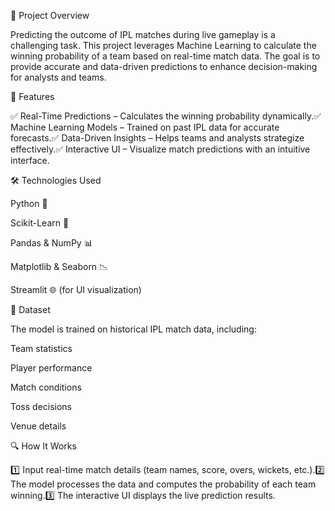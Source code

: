 📌 Project Overview

Predicting the outcome of IPL matches during live gameplay is a challenging task. This project leverages Machine Learning to calculate the winning probability of a team based on real-time match data. The goal is to provide accurate and data-driven predictions to enhance decision-making for analysts and teams.

🚀 Features

✅ Real-Time Predictions – Calculates the winning probability dynamically.✅ Machine Learning Models – Trained on past IPL data for accurate forecasts.✅ Data-Driven Insights – Helps teams and analysts strategize effectively.✅ Interactive UI – Visualize match predictions with an intuitive interface.

🛠️ Technologies Used

Python 🐍

Scikit-Learn 🤖

Pandas & NumPy 📊

Matplotlib & Seaborn 📉

Streamlit 🌐 (for UI visualization)

📂 Dataset

The model is trained on historical IPL match data, including:

Team statistics

Player performance

Match conditions

Toss decisions

Venue details

🔍 How It Works

1️⃣ Input real-time match details (team names, score, overs, wickets, etc.).2️⃣ The model processes the data and computes the probability of each team winning.3️⃣ The interactive UI displays the live prediction results.
